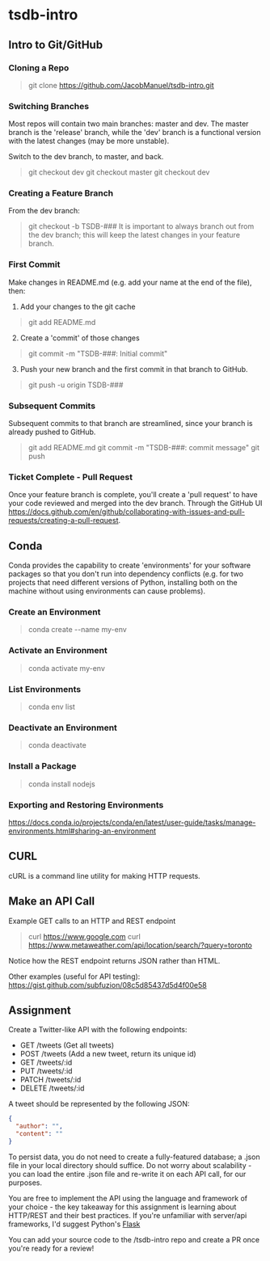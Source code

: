 # tsdb-intro

## Intro to Git/GitHub
### Cloning a Repo
> git clone https://github.com/JacobManuel/tsdb-intro.git 

### Switching Branches 
Most repos will contain two main branches: master and dev. The master branch is the 'release' branch, while the 'dev' branch is a functional version with the latest changes (may be more unstable). 

Switch to the dev branch, to master, and back.
> git checkout dev
> git checkout master 
> git checkout dev

### Creating a Feature Branch 
From the dev branch: 
> git checkout -b TSDB-###
It is important to always branch out from the dev branch; this will keep the latest changes in your feature branch. 

### First Commit
Make changes in README.md (e.g. add your name at the end of the file), then:

1. Add your changes to the git cache
> git add README.md 

2. Create a 'commit' of those changes 
> git commit -m "TSDB-###: Initial commit"

3. Push your new branch and the first commit in that branch to GitHub. 
> git push -u origin TSDB-### 

### Subsequent Commits 
Subsequent commits to that branch are streamlined, since your branch is already pushed to GitHub. 
> git add README.md
> git commit -m "TSDB-###: commit message"
> git push

### Ticket Complete - Pull Request
Once your feature branch is complete, you'll create a 'pull request' to have your code reviewed and merged into the dev branch. Through the GitHub UI https://docs.github.com/en/github/collaborating-with-issues-and-pull-requests/creating-a-pull-request. 

## Conda
Conda provides the capability to create 'environments' for your software packages so that you don't run into dependency conflicts (e.g. for two projects that need different versions of Python, installing both on the machine without using environments can cause problems). 

### Create an Environment
> conda create --name my-env

### Activate an Environment
> conda activate my-env 

### List Environments
> conda env list 

### Deactivate an Environment
> conda deactivate

### Install a Package 
> conda install nodejs

### Exporting and Restoring Environments
https://docs.conda.io/projects/conda/en/latest/user-guide/tasks/manage-environments.html#sharing-an-environment

## CURL 
cURL is a command line utility for making HTTP requests. 

## Make an API Call
Example GET calls to an HTTP and REST endpoint
> curl https://www.google.com
> curl https://www.metaweather.com/api/location/search/?query=toronto

Notice how the REST endpoint returns JSON rather than HTML. 

Other examples (useful for API testing): 
https://gist.github.com/subfuzion/08c5d85437d5d4f00e58

## Assignment 

Create a Twitter-like API with the following endpoints: 
- GET /tweets (Get all tweets)
- POST /tweets (Add a new tweet, return its unique id)
- GET /tweets/:id 
- PUT /tweets/:id
- PATCH /tweets/:id
- DELETE /tweets/:id

A tweet should be represented by the following JSON: 
```json
{
  "author": "",
  "content": ""
}
```

To persist data, you do not need to create a fully-featured database; a .json file in your local directory should suffice. Do not worry about scalability - you can load the entire .json file and re-write it on each API call, for our purposes. 

You are free to implement the API using the language and framework of your choice - the key takeaway for this assignment is learning about HTTP/REST and their best practices. If you're unfamiliar with server/api frameworks, I'd suggest Python's [Flask](https://flask.palletsprojects.com/en/1.1.x/quickstart/#quickstart)

You can add your source code to the /tsdb-intro repo and create a PR once you're ready for a review! 
